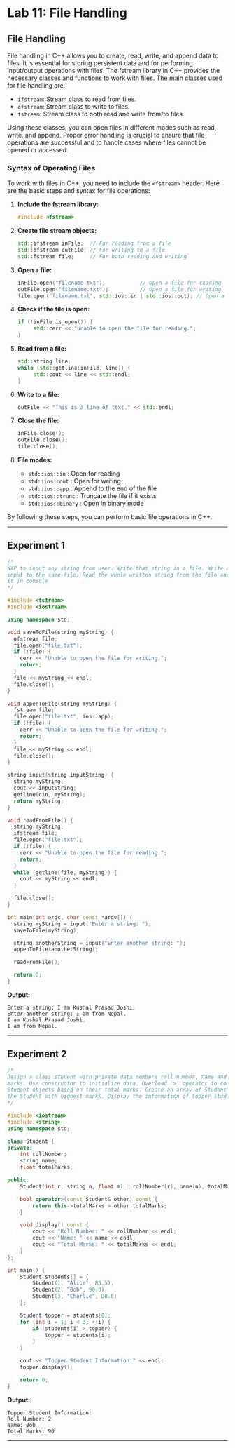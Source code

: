 # Lab 11: File Handling

## File Handling
File handling in C++ allows you to create, read, write, and append data to files. It is essential for storing persistent data and for performing input/output operations with files. The fstream library in C++ provides the necessary classes and functions to work with files. The main classes used for file handling are:

- `ifstream`: Stream class to read from files.
- `ofstream`: Stream class to write to files.
- `fstream`: Stream class to both read and write from/to files.

Using these classes, you can open files in different modes such as read, write, and append. Proper error handling is crucial to ensure that file operations are successful and to handle cases where files cannot be opened or accessed.

### Syntax of Operating Files

To work with files in C++, you need to include the `<fstream>` header. Here are the basic steps and syntax for file operations:

1. **Include the fstream library:**
    ```cpp
    #include <fstream>
    ```

2. **Create file stream objects:**
    ```cpp
    std::ifstream inFile;  // For reading from a file
    std::ofstream outFile; // For writing to a file
    std::fstream file;     // For both reading and writing
    ```

3. **Open a file:**
    ```cpp
    inFile.open("filename.txt");           // Open a file for reading
    outFile.open("filename.txt");          // Open a file for writing
    file.open("filename.txt", std::ios::in | std::ios::out); // Open a file for both reading and writing
    ```

4. **Check if the file is open:**
    ```cpp
    if (!inFile.is_open()) {
         std::cerr << "Unable to open the file for reading.";
    }
    ```

5. **Read from a file:**
    ```cpp
    std::string line;
    while (std::getline(inFile, line)) {
         std::cout << line << std::endl;
    }
    ```

6. **Write to a file:**
    ```cpp
    outFile << "This is a line of text." << std::endl;
    ```

7. **Close the file:**
    ```cpp
    inFile.close();
    outFile.close();
    file.close();
    ```

8. **File modes:**
    - `std::ios::in` : Open for reading
    - `std::ios::out` : Open for writing
    - `std::ios::app` : Append to the end of the file
    - `std::ios::trunc` : Truncate the file if it exists
    - `std::ios::binary` : Open in binary mode

By following these steps, you can perform basic file operations in C++.

---

## Experiment 1
```c++
/*
WAP to input any string from user. Write that string in a file. Write another
input to the same file. Read the whole written string from the file and display
it in console
*/

#include <fstream>
#include <iostream>

using namespace std;

void saveToFile(string myString) {
  ofstream file;
  file.open("file.txt");
  if (!file) {
    cerr << "Unable to open the file for writing.";
    return;
  }
  file << myString << endl;
  file.close();
}

void appenToFile(string myString) {
  fstream file;
  file.open("file.txt", ios::app);
  if (!file) {
    cerr << "Unable to open the file for writing.";
    return;
  }
  file << myString << endl;
  file.close();
}

string input(string inputString) {
  string myString;
  cout << inputString;
  getline(cin, myString);
  return myString;
}

void readFromFile() {
  string myString;
  ifstream file;
  file.open("file.txt");
  if (!file) {
    cerr << "Unable to open the file for reading.";
    return;
  }
  while (getline(file, myString)) {
    cout << myString << endl;
  }

  file.close();
}

int main(int argc, char const *argv[]) {
  string myString = input("Enter a string: ");
  saveToFile(myString);

  string anotherString = input("Enter another string: ");
  appenToFile(anotherString);

  readFromFile();

  return 0;
}
```

**Output:**
```output
Enter a string: I am Kushal Prasad Joshi.
Enter another string: I am from Nepal.
I am Kushal Prasad Joshi.
I am from Nepal.
```

---

## Experiment 2
```c++
/*
Design a class student with private data members roll number, name and total
marks. Use constructor to initialize data. Overload '>' operator to compare two
Student objects based on their total marks. Create an array of Student and find
the Student with highest marks. Display the information of topper studemt.
*/

#include <iostream>
#include <string>
using namespace std;

class Student {
private:
    int rollNumber;
    string name;
    float totalMarks;

public:
    Student(int r, string n, float m) : rollNumber(r), name(n), totalMarks(m) {}

    bool operator>(const Student& other) const {
        return this->totalMarks > other.totalMarks;
    }

    void display() const {
        cout << "Roll Number: " << rollNumber << endl;
        cout << "Name: " << name << endl;
        cout << "Total Marks: " << totalMarks << endl;
    }
};

int main() {
    Student students[] = {
        Student(1, "Alice", 85.5),
        Student(2, "Bob", 90.0),
        Student(3, "Charlie", 88.0)
    };

    Student topper = students[0];
    for (int i = 1; i < 3; ++i) {
        if (students[i] > topper) {
            topper = students[i];
        }
    }

    cout << "Topper Student Information:" << endl;
    topper.display();

    return 0;
}
```

**Output:**
```output
Topper Student Information:
Roll Number: 2
Name: Bob
Total Marks: 90
```

---
